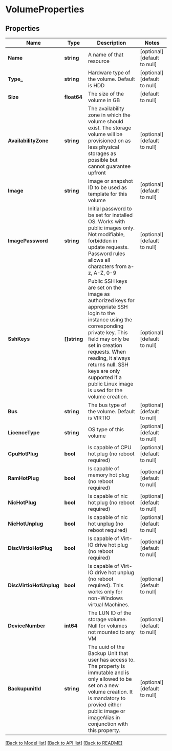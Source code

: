 # VolumeProperties

## Properties
Name | Type | Description | Notes
------------ | ------------- | ------------- | -------------
**Name** | **string** | A name of that resource | [optional] [default to null]
**Type_** | **string** | Hardware type of the volume. Default is HDD | [optional] [default to null]
**Size** | **float64** | The size of the volume in GB | [default to null]
**AvailabilityZone** | **string** | The availability zone in which the volume should exist. The storage volume will be provisioned on as less physical storages as possible but cannot guarantee upfront | [optional] [default to null]
**Image** | **string** | Image or snapshot ID to be used as template for this volume | [optional] [default to null]
**ImagePassword** | **string** | Initial password to be set for installed OS. Works with public images only. Not modifiable, forbidden in update requests. Password rules allows all characters from a-z, A-Z, 0-9 | [optional] [default to null]
**SshKeys** | **[]string** | Public SSH keys are set on the image as authorized keys for appropriate SSH login to the instance using the corresponding private key. This field may only be set in creation requests. When reading, it always returns null. SSH keys are only supported if a public Linux image is used for the volume creation. | [optional] [default to null]
**Bus** | **string** | The bus type of the volume. Default is VIRTIO | [optional] [default to null]
**LicenceType** | **string** | OS type of this volume | [optional] [default to null]
**CpuHotPlug** | **bool** | Is capable of CPU hot plug (no reboot required) | [optional] [default to null]
**RamHotPlug** | **bool** | Is capable of memory hot plug (no reboot required) | [optional] [default to null]
**NicHotPlug** | **bool** | Is capable of nic hot plug (no reboot required) | [optional] [default to null]
**NicHotUnplug** | **bool** | Is capable of nic hot unplug (no reboot required) | [optional] [default to null]
**DiscVirtioHotPlug** | **bool** | Is capable of Virt-IO drive hot plug (no reboot required) | [optional] [default to null]
**DiscVirtioHotUnplug** | **bool** | Is capable of Virt-IO drive hot unplug (no reboot required). This works only for non-Windows virtual Machines. | [optional] [default to null]
**DeviceNumber** | **int64** | The LUN ID of the storage volume. Null for volumes not mounted to any VM | [optional] [default to null]
**BackupunitId** | **string** | The uuid of the Backup Unit that user has access to. The property is immutable and is only allowed to be set on a new volume creation. It is mandatory to provied either public image or imageAlias in conjunction with this property. | [optional] [default to null]

[[Back to Model list]](../README.md#documentation-for-models) [[Back to API list]](../README.md#documentation-for-api-endpoints) [[Back to README]](../README.md)

